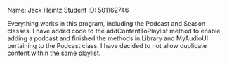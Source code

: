 Name: Jack Heintz
Student ID: 501162746

Everything works in this program, including the Podcast and Season classes. I have added code to the addContentToPlaylist method to enable adding a podcast and finished the methods in Library and MyAudioUI pertaining to the Podcast class. I have decided to not allow duplicate content within the same playlist.